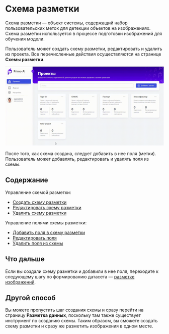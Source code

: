 # Схема разметки

Схема разметки — объект системы, содержащий набор пользовательских меток для детекции объектов на изображениях. Схема разметки используется в процессе подготовки изображений для обучения модели. 

Пользователь может создать схему разметки, редактировать и удалить из проекта. Все перечисленные действия осуществляются на странице **Схемы разметки**. 

![](<../../../../.gitbook/assets1/primo-ai/user-guide/scheme-project-menu.gif>)

После того, как схема создана, следует добавить в нее поля (метки). Пользователь может добавлять, редактировать и удалять поля из схемы.


## Содержание

Управление схемой разметки:
* [Создать схему разметки](https://github.com/PrimoRPA/Docs.Rus/blob/1299-%D0%BD%D0%B0%D0%BF%D0%B8%D1%81%D0%B0%D1%82%D1%8C-%D0%B4%D0%BE%D0%BA%D1%83%D0%BC%D0%B5%D0%BD%D1%82-%D0%BF%D0%BE-primoai/primo-ai/user/projects/schemes/operations-with-schemes.md#%D1%81%D0%BE%D0%B7%D0%B4%D0%B0%D1%82%D1%8C-%D1%81%D1%85%D0%B5%D0%BC%D1%83-%D1%80%D0%B0%D0%B7%D0%BC%D0%B5%D1%82%D0%BA%D0%B8)
* [Редактировать схему разметки](https://github.com/PrimoRPA/Docs.Rus/blob/1299-%D0%BD%D0%B0%D0%BF%D0%B8%D1%81%D0%B0%D1%82%D1%8C-%D0%B4%D0%BE%D0%BA%D1%83%D0%BC%D0%B5%D0%BD%D1%82-%D0%BF%D0%BE-primoai/primo-ai/user/projects/schemes/operations-with-schemes.md#%D1%80%D0%B5%D0%B4%D0%B0%D0%BA%D1%82%D0%B8%D1%80%D0%BE%D0%B2%D0%B0%D1%82%D1%8C-%D1%81%D1%85%D0%B5%D0%BC%D1%83-%D1%80%D0%B0%D0%B7%D0%BC%D0%B5%D1%82%D0%BA%D0%B8)
* [Удалить схему разметки](https://github.com/PrimoRPA/Docs.Rus/blob/1299-%D0%BD%D0%B0%D0%BF%D0%B8%D1%81%D0%B0%D1%82%D1%8C-%D0%B4%D0%BE%D0%BA%D1%83%D0%BC%D0%B5%D0%BD%D1%82-%D0%BF%D0%BE-primoai/primo-ai/user/projects/schemes/operations-with-schemes.md#%D1%83%D0%B4%D0%B0%D0%BB%D0%B8%D1%82%D1%8C-%D1%81%D1%85%D0%B5%D0%BC%D1%83-%D1%80%D0%B0%D0%B7%D0%BC%D0%B5%D1%82%D0%BA%D0%B8)

Управление полями схемы разметки:
* [Добавить поля в схему разметки](https://github.com/PrimoRPA/Docs.Rus/blob/1299-%D0%BD%D0%B0%D0%BF%D0%B8%D1%81%D0%B0%D1%82%D1%8C-%D0%B4%D0%BE%D0%BA%D1%83%D0%BC%D0%B5%D0%BD%D1%82-%D0%BF%D0%BE-primoai/primo-ai/user/projects/schemes/operations-with-fiels.md#%D0%B4%D0%BE%D0%B1%D0%B0%D0%B2%D0%B8%D1%82%D1%8C-%D0%BF%D0%BE%D0%BB%D1%8F-%D0%B2-%D1%81%D1%85%D0%B5%D0%BC%D1%83-%D1%80%D0%B0%D0%B7%D0%BC%D0%B5%D1%82%D0%BA%D0%B8)
* [Редактировать поля](https://github.com/PrimoRPA/Docs.Rus/blob/1299-%D0%BD%D0%B0%D0%BF%D0%B8%D1%81%D0%B0%D1%82%D1%8C-%D0%B4%D0%BE%D0%BA%D1%83%D0%BC%D0%B5%D0%BD%D1%82-%D0%BF%D0%BE-primoai/primo-ai/user/projects/schemes/operations-with-fiels.md#%D1%80%D0%B5%D0%B4%D0%B0%D0%BA%D1%82%D0%B8%D1%80%D0%BE%D0%B2%D0%B0%D1%82%D1%8C-%D0%BF%D0%BE%D0%BB%D0%B5)
* [Удалить поля из схемы](https://github.com/PrimoRPA/Docs.Rus/blob/1299-%D0%BD%D0%B0%D0%BF%D0%B8%D1%81%D0%B0%D1%82%D1%8C-%D0%B4%D0%BE%D0%BA%D1%83%D0%BC%D0%B5%D0%BD%D1%82-%D0%BF%D0%BE-primoai/primo-ai/user/projects/schemes/operations-with-fiels.md#%D1%83%D0%B4%D0%B0%D0%BB%D0%B8%D1%82%D1%8C-%D0%BF%D0%BE%D0%BB%D0%B5-%D0%B8%D0%B7-%D1%81%D1%85%D0%B5%D0%BC%D1%8B-%D1%80%D0%B0%D0%B7%D0%BC%D0%B5%D1%82%D0%BA%D0%B8)

## Что дальше

Если вы создали схему разметки и добавили в нее поля, переходите к следующему шагу по формированию датасета — [разметке изображений](https://github.com/PrimoRPA/Docs.Rus/tree/1299-%D0%BD%D0%B0%D0%BF%D0%B8%D1%81%D0%B0%D1%82%D1%8C-%D0%B4%D0%BE%D0%BA%D1%83%D0%BC%D0%B5%D0%BD%D1%82-%D0%BF%D0%BE-primoai/primo-ai/user/projects/labeling). 

## Другой способ

Вы можете пропустить шаг создания схемы и сразу перейти на страницу **Разметка данных**, поскольку там также существует инструмент по созданию схемы. Таким образом, вы сможете создать схему разметки и сразу же разметить изображения в одном месте.
